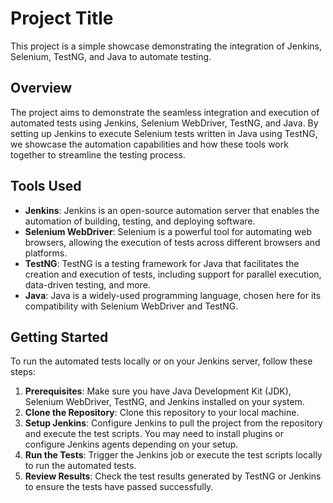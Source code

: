 # Project Title

This project is a simple showcase demonstrating the integration of Jenkins, Selenium, TestNG, and Java to automate testing.

## Overview

The project aims to demonstrate the seamless integration and execution of automated tests using Jenkins, Selenium WebDriver, TestNG, and Java. By setting up Jenkins to execute Selenium tests written in Java using TestNG, we showcase the automation capabilities and how these tools work together to streamline the testing process.

## Tools Used

- **Jenkins**: Jenkins is an open-source automation server that enables the automation of building, testing, and deploying software.
- **Selenium WebDriver**: Selenium is a powerful tool for automating web browsers, allowing the execution of tests across different browsers and platforms.
- **TestNG**: TestNG is a testing framework for Java that facilitates the creation and execution of tests, including support for parallel execution, data-driven testing, and more.
- **Java**: Java is a widely-used programming language, chosen here for its compatibility with Selenium WebDriver and TestNG.

## Getting Started

To run the automated tests locally or on your Jenkins server, follow these steps:

1. **Prerequisites**: Make sure you have Java Development Kit (JDK), Selenium WebDriver, TestNG, and Jenkins installed on your system.
2. **Clone the Repository**: Clone this repository to your local machine.
3. **Setup Jenkins**: Configure Jenkins to pull the project from the repository and execute the test scripts. You may need to install plugins or configure Jenkins agents depending on your setup.
4. **Run the Tests**: Trigger the Jenkins job or execute the test scripts locally to run the automated tests.
5. **Review Results**: Check the test results generated by TestNG or Jenkins to ensure the tests have passed successfully.




